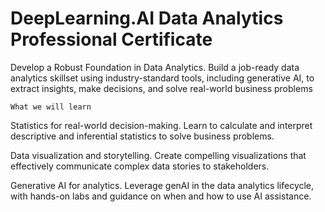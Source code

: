 
# DeepLearning.AI Data Analytics Professional Certificate

Develop a Robust Foundation in Data Analytics. Build a job-ready data analytics skillset using industry-standard tools, including generative AI, to extract insights, make decisions, and solve real-world business problems


`What we will learn`

Statistics for real-world decision-making. Learn to calculate and interpret descriptive and inferential statistics to solve business problems.   

Data visualization and storytelling. Create compelling visualizations that effectively communicate complex data stories to stakeholders. 

Generative AI for analytics. Leverage genAI in the data analytics lifecycle, with hands-on labs and guidance on when and how to use AI assistance.